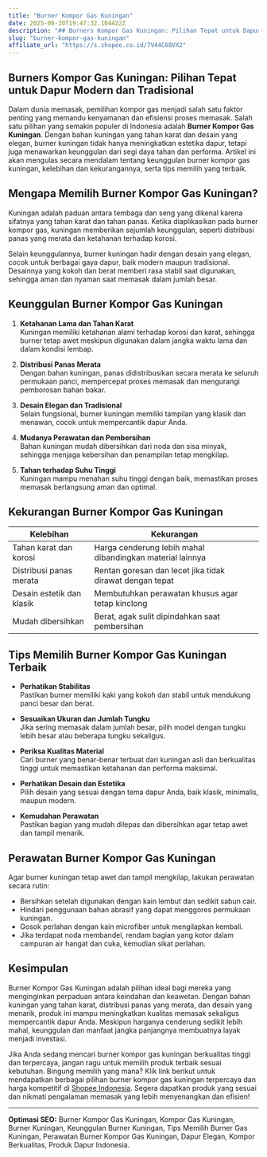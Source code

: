 ```yaml
---
title: "Burner Kompor Gas Kuningan"
date: 2025-06-30T19:47:32.104422Z
description: "## Burners Kompor Gas Kuningan: Pilihan Tepat untuk Dapur Modern dan Tradisional..."
slug: "burner-kompor-gas-kuningan"
affiliate_url: "https://s.shopee.co.id/7V44C68VX2"
---
```

## Burners Kompor Gas Kuningan: Pilihan Tepat untuk Dapur Modern dan Tradisional

Dalam dunia memasak, pemilihan kompor gas menjadi salah satu faktor penting yang memandu kenyamanan dan efisiensi proses memasak. Salah satu pilihan yang semakin populer di Indonesia adalah **Burner Kompor Gas Kuningan**. Dengan bahan kuningan yang tahan karat dan desain yang elegan, burner kuningan tidak hanya meningkatkan estetika dapur, tetapi juga menawarkan keunggulan dari segi daya tahan dan performa. Artikel ini akan mengulas secara mendalam tentang keunggulan burner kompor gas kuningan, kelebihan dan kekurangannya, serta tips memilih yang terbaik.

## Mengapa Memilih Burner Kompor Gas Kuningan?

Kuningan adalah paduan antara tembaga dan seng yang dikenal karena sifatnya yang tahan karat dan tahan panas. Ketika diaplikasikan pada burner kompor gas, kuningan memberikan sejumlah keunggulan, seperti distribusi panas yang merata dan ketahanan terhadap korosi.

Selain keunggulannya, burner kuningan hadir dengan desain yang elegan, cocok untuk berbagai gaya dapur, baik modern maupun tradisional. Desainnya yang kokoh dan berat memberi rasa stabil saat digunakan, sehingga aman dan nyaman saat memasak dalam jumlah besar.

## Keunggulan Burner Kompor Gas Kuningan

1. **Ketahanan Lama dan Tahan Karat**  
Kuningan memiliki ketahanan alami terhadap korosi dan karat, sehingga burner tetap awet meskipun digunakan dalam jangka waktu lama dan dalam kondisi lembap.

2. **Distribusi Panas Merata**  
Dengan bahan kuningan, panas didistribusikan secara merata ke seluruh permukaan panci, mempercepat proses memasak dan mengurangi pemborosan bahan bakar.

3. **Desain Elegan dan Tradisional**  
Selain fungsional, burner kuningan memiliki tampilan yang klasik dan menawan, cocok untuk mempercantik dapur Anda.

4. **Mudanya Perawatan dan Pembersihan**  
Bahan kuningan mudah dibersihkan dari noda dan sisa minyak, sehingga menjaga kebersihan dan penampilan tetap mengkilap.

5. **Tahan terhadap Suhu Tinggi**  
Kuningan mampu menahan suhu tinggi dengan baik, memastikan proses memasak berlangsung aman dan optimal.

## Kekurangan Burner Kompor Gas Kuningan

| **Kelebihan** | **Kekurangan** |
|----------------|----------------|
| Tahan karat dan korosi | Harga cenderung lebih mahal dibandingkan material lainnya |
| Distribusi panas merata | Rentan goresan dan lecet jika tidak dirawat dengan tepat |
| Desain estetik dan klasik | Membutuhkan perawatan khusus agar tetap kinclong |
| Mudah dibersihkan | Berat, agak sulit dipindahkan saat pembersihan |

## Tips Memilih Burner Kompor Gas Kuningan Terbaik

- **Perhatikan Stabilitas**  
Pastikan burner memiliki kaki yang kokoh dan stabil untuk mendukung panci besar dan berat.

- **Sesuaikan Ukuran dan Jumlah Tungku**  
Jika sering memasak dalam jumlah besar, pilih model dengan tungku lebih besar atau beberapa tungku sekaligus.

- **Periksa Kualitas Material**  
Cari burner yang benar-benar terbuat dari kuningan asli dan berkualitas tinggi untuk memastikan ketahanan dan performa maksimal.

- **Perhatikan Desain dan Estetika**  
Pilih desain yang sesuai dengan tema dapur Anda, baik klasik, minimalis, maupun modern.

- **Kemudahan Perawatan**  
Pastikan bagian yang mudah dilepas dan dibersihkan agar tetap awet dan tampil menarik.

## Perawatan Burner Kompor Gas Kuningan

Agar burner kuningan tetap awet dan tampil mengkilap, lakukan perawatan secara rutin:

- Bersihkan setelah digunakan dengan kain lembut dan sedikit sabun cair.
- Hindari penggunaan bahan abrasif yang dapat menggores permukaan kuningan.
- Gosok perlahan dengan kain microfiber untuk mengilapkan kembali.
- Jika terdapat noda membandel, rendam bagian yang kotor dalam campuran air hangat dan cuka, kemudian sikat perlahan.

## Kesimpulan

Burner Kompor Gas Kuningan adalah pilihan ideal bagi mereka yang menginginkan perpaduan antara keindahan dan keawetan. Dengan bahan kuningan yang tahan karat, distribusi panas yang merata, dan desain yang menarik, produk ini mampu meningkatkan kualitas memasak sekaligus mempercantik dapur Anda. Meskipun harganya cenderung sedikit lebih mahal, keunggulan dan manfaat jangka panjangnya membuatnya layak menjadi investasi.

Jika Anda sedang mencari burner kompor gas kuningan berkualitas tinggi dan terpercaya, jangan ragu untuk memilih produk terbaik sesuai kebutuhan. Bingung memilih yang mana? Klik link berikut untuk mendapatkan berbagai pilihan burner kompor gas kuningan terpercaya dan harga kompetitif di [Shopee Indonesia](https://s.shopee.co.id/7V44C68VX2). Segera dapatkan produk yang sesuai dan nikmati pengalaman memasak yang lebih menyenangkan dan efisien!

---

**Optimasi SEO:** Burner Kompor Gas Kuningan, Kompor Gas Kuningan, Burner Kuningan, Keunggulan Burner Kuningan, Tips Memilih Burner Gas Kuningan, Perawatan Burner Kompor Gas Kuningan, Dapur Elegan, Kompor Berkualitas, Produk Dapur Indonesia.